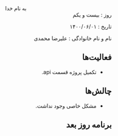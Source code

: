 <div dir="rtl" align="center">
به نام خدا
</div>
<div dir="rtl" align="right">
روز : بیست و یکم

تاریخ : ۱۴۰۰/۰۶/۰۱

نام و نام خانوادگی : علیرضا محمدی

## فعالیت‌ها

* تکمیل پروژه قسمت api.

## چالش‌ها

* مشکل خاصی وجود نداشت.

## برنامه روز بعد

</div>
